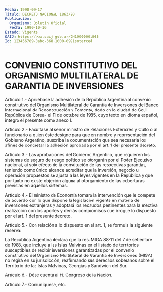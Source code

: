 ```yaml
---
Fecha: 1990-09-17
Título: DECRETO NACIONAL 1863/90
Publicación:
  Organismo: Boletín Oficial
  Fecha: 1990-10-16
Estado: Vigente
SAIJ: https://www.saij.gob.ar/DN19900001863
Id: 123456789-0abc-368-1000-0991soterced
---
```

# CONVENIO CONSTITUTIVO DEL ORGANISMO MULTILATERAL DE  GARANTIA DE INVERSIONES

<a id="1"></a>
Artículo  1.-  Apruébase  la  adhesión  de la República Argentina al convenio  constitutivo  del Organismo Multilateral  de  Garantía  de Inversiones del Banco Internacional  de  Reconstrucción  y  Fomento, dado  en la ciudad de Seul -República de Corea- el 11 de octubre  de 1985, cuyo  texto  en idioma español, integra el presente como anexo I.

<a id="2"></a>
Artículo  2.- Facúltase al señor ministro de Relaciones Exteriores y Culto o al  funcionario  a  quien  éste designe para que en nombre y representación del Gobierno Argentino, suscriba la documentación que sea necesaria los afines de concretar  la  adhesión  aprobada por el art. 1 del presente decreto.

<a id="3"></a>
Artículo  3.- Las aprobaciones del Gobierno Argentino, que requieren los sistemas  de seguro de riesgo político se otorgarán por el Poder Ejecutivo nacional,  al  solo  efecto  de  la  constitución  de  las respectivas  garantías, teniendo como único alcance acreditar que la inversión, negocio  u  operación  propuestos  se  ajusta a las leyes vigentes en la República y que por tanto no existe  objeción  alguna al  otorgamiento  de  las coberturas previstas en aquellos sistemas.

<a id="4"></a>
Artículo  4.-  El ministro de Economía tomará la intervención que le compete de acuerdo  con  lo  que  dispone  la legislación vigente en materia  de  inversiones  extranjeras  y  adoptará    los   recaudos pertinentes  para  la  efectiva  realización con los aportes y demás compromisos que irrogue lo dispuesto  por  el  art.  1 del presente decreto.

<a id="5"></a>
Artículo  5.-  Con relación a lo dispuesto en el art. 1, se formula la siguiente reserva:

La República Argentina  declara  que  la  res.  MIGA  88-11 del 7 de setiembre de 1988, que incluye a las Islas Malvinas en el listado de territorios susceptibles de recibir inversiones garantizadas  por el convenio  constitutivo  del  Organismo  Multilateral  de Garantía de Inversiones  (MIGA)  no  regirá en su jurisdicción, reafirmando  sus derechos  soberanos  sobre el  Territorio  de  las  Islas  Malvinas, Georgias y Sandwich del Sur.

<a id="6"></a>
Artículo 6.- Dése cuenta al H. Congreso de la Nación.

<a id="7"></a>
Artículo 7.- Comuníquese, etc.